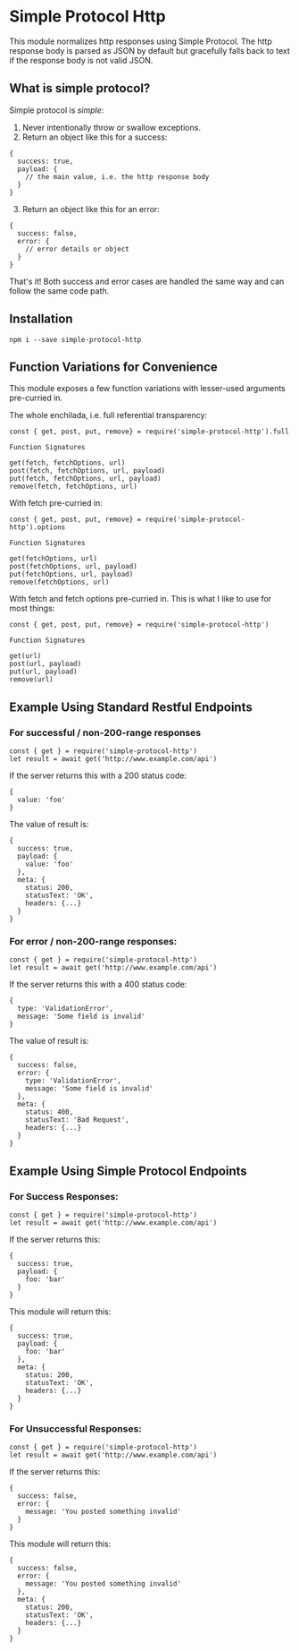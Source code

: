 # Simple Protocol Http

This module normalizes http responses using Simple Protocol.  The http response body is parsed as JSON by default but gracefully falls back to text if the response body is not valid JSON.

## What is simple protocol?

Simple protocol is *simple*:  
1) Never intentionally throw or swallow exceptions.  
2) Return an object like this for a success:
```
{
  success: true,
  payload: {
    // the main value, i.e. the http response body
  }
}
```
3) Return an object like this for an error:
```
{
  success: false,
  error: {
    // error details or object
  }
}
```
That's it!  Both success and error cases are handled the same way and can follow the same code path.

## Installation
```
npm i --save simple-protocol-http
```

## Function Variations for Convenience

This module exposes a few function variations with lesser-used arguments pre-curried in.

The whole enchilada, i.e. full referential transparency:
```
const { get, post, put, remove} = require('simple-protocol-http').full

Function Signatures

get(fetch, fetchOptions, url)
post(fetch, fetchOptions, url, payload)
put(fetch, fetchOptions, url, payload)
remove(fetch, fetchOptions, url)

```

With fetch pre-curried in:

```
const { get, post, put, remove} = require('simple-protocol-http').options

Function Signatures

get(fetchOptions, url)
post(fetchOptions, url, payload)
put(fetchOptions, url, payload)
remove(fetchOptions, url)

```

With fetch and fetch options pre-curried in.  This is what I like to use for most things:

```
const { get, post, put, remove} = require('simple-protocol-http')

Function Signatures

get(url)
post(url, payload)
put(url, payload)
remove(url)

```

## Example Using Standard Restful Endpoints

### For successful / non-200-range responses
```
const { get } = require('simple-protocol-http')
let result = await get('http://www.example.com/api')
```
If the server returns this with a 200 status code:
```
{
  value: 'foo'
}
```
The value of result is:
```
{
  success: true,
  payload: {
    value: 'foo'
  },
  meta: {
    status: 200,
    statusText: 'OK',
    headers: {...}
  }
}
```

### For error / non-200-range responses:
```
const { get } = require('simple-protocol-http')
let result = await get('http://www.example.com/api')
```
If the server returns this with a 400 status code:
```
{
  type: 'ValidationError',
  message: 'Some field is invalid'
}
```
The value of result is:
```
{
  success: false,
  error: {
    type: 'ValidationError',
    message: 'Some field is invalid'
  },
  meta: {
    status: 400,
    statusText: 'Bad Request',
    headers: {...}
  }
}
```

## Example Using Simple Protocol Endpoints

### For Success Responses:
```
const { get } = require('simple-protocol-http')
let result = await get('http://www.example.com/api')
```
If the server returns this:
```
{
  success: true,
  payload: {
    foo: 'bar'
  }
}
```
This module will return this:
```
{
  success: true,
  payload: {
    foo: 'bar'
  },
  meta: {
    status: 200,
    statusText: 'OK',
    headers: {...}
  }
}
```

### For Unsuccessful Responses:
```
const { get } = require('simple-protocol-http')
let result = await get('http://www.example.com/api')
```
If the server returns this:
```
{
  success: false,
  error: {
    message: 'You posted something invalid'
  }
}
```
This module will return this:
```
{
  success: false,
  error: {
    message: 'You posted something invalid'
  },
  meta: {
    status: 200,
    statusText: 'OK',
    headers: {...}
  }
}
```
